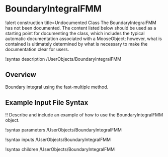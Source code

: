 # BoundaryIntegralFMM

!alert construction title=Undocumented Class
The BoundaryIntegralFMM has not been documented. The content listed below should be used as a starting point for
documenting the class, which includes the typical automatic documentation associated with a
MooseObject; however, what is contained is ultimately determined by what is necessary to make the
documentation clear for users.

!syntax description /UserObjects/BoundaryIntegralFMM

## Overview

Boundary integral using the fast-multiple method.

## Example Input File Syntax

!! Describe and include an example of how to use the BoundaryIntegralFMM object.

!syntax parameters /UserObjects/BoundaryIntegralFMM

!syntax inputs /UserObjects/BoundaryIntegralFMM

!syntax children /UserObjects/BoundaryIntegralFMM
